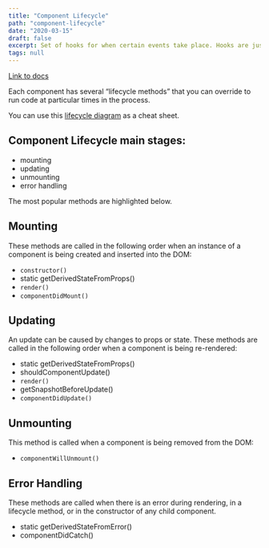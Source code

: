 ```yaml
---
title: "Component Lifecycle"
path: "component-lifecycle"
date: "2020-03-15"
draft: false
excerpt: Set of hooks for when certain events take place. Hooks are just functions we might call to manipulate the flow of data within a component.
tags: null
---
```


[Link to docs](https://reactjs.org/docs/react-component.html#the-component-lifecycle)

Each component has several “lifecycle methods” that you can override to run code at particular times in the process.

You can use this [lifecycle diagram](http://projects.wojtekmaj.pl/react-lifecycle-methods-diagram/) as a cheat sheet.

## Component Lifecycle main stages:

- mounting
- updating
- unmounting
- error handling

The most popular methods are highlighted below.

## Mounting

These methods are called in the following order when an instance of a component is being created and inserted into the DOM:

- `constructor()`
- static getDerivedStateFromProps()
- `render()`
- `componentDidMount()`

## Updating

An update can be caused by changes to props or state. These methods are called in the following order when a component is being re-rendered:

- static getDerivedStateFromProps()
- shouldComponentUpdate()
- `render()`
- getSnapshotBeforeUpdate()
- `componentDidUpdate()`

## Unmounting

This method is called when a component is being removed from the DOM:

- `componentWillUnmount()`

## Error Handling

These methods are called when there is an error during rendering, in a lifecycle method, or in the constructor of any child component.

- static getDerivedStateFromError()
- componentDidCatch()
